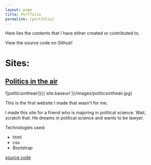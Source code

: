 ```yaml
---
layout: page
title: Portfolio
permalink: /portfolio/
---
```


Here lies the contents that I have either created or contributed to. 

View the source code on Github!



# Sites: 

## [Politics in the air](http://politicsintheair.com/)

![politicsintheair]({{ site.baseurl }}/images/politicsintheair.jpg)

This is the first website I made that wasn't for me. 

I made this site for a friend who is majoring in political science. Wait, scratch that. He dreams in political science and wants to be lawyer. 

Technologies used: 
- html
- css 
- Bootstrap

[source code](https://github.com/rankdoby/Politics-in-the-air)